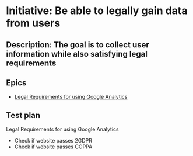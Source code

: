 # Initiative: Be able to legally gain data from users
## Description: The goal is to collect user information while also satisfying legal requirements
## Epics
* [Legal Requirements for using Google Analytics](../../theme_1/initiatives/epics/epic_legal_requirement.md)
## Test plan
Legal Requirements for using Google Analytics
* Check if website passes 2GDPR
* Check if website passes COPPA